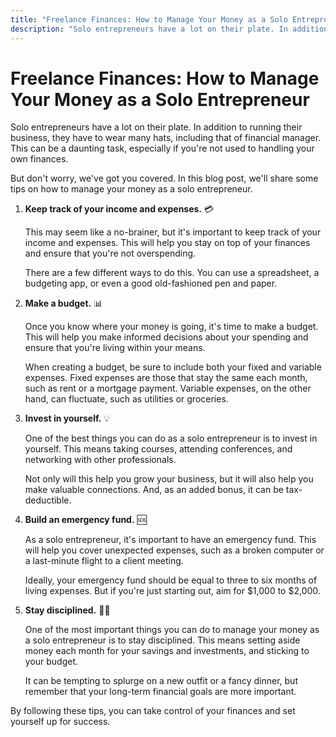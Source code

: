 ```yaml
---
title: "Freelance Finances: How to Manage Your Money as a Solo Entrepreneur 💰💸"
description: "Solo entrepreneurs have a lot on their plate. In addition to running their business, they have to wear many hats, including that of financial manager. This can be a daunting task, especially if you're not used to handling your own finances."
---
```


# Freelance Finances: How to Manage Your Money as a Solo Entrepreneur

Solo entrepreneurs have a lot on their plate. In addition to running their business, they have to wear many hats, including that of financial manager. This can be a daunting task, especially if you're not used to handling your own finances.

But don't worry, we've got you covered. In this blog post, we'll share some tips on how to manage your money as a solo entrepreneur.

1. **Keep track of your income and expenses.** 💳

   This may seem like a no-brainer, but it's important to keep track of your income and expenses. This will help you stay on top of your finances and ensure that you're not overspending.

   There are a few different ways to do this. You can use a spreadsheet, a budgeting app, or even a good old-fashioned pen and paper.

2. **Make a budget.** 📊

   Once you know where your money is going, it's time to make a budget. This will help you make informed decisions about your spending and ensure that you're living within your means.

   When creating a budget, be sure to include both your fixed and variable expenses. Fixed expenses are those that stay the same each month, such as rent or a mortgage payment. Variable expenses, on the other hand, can fluctuate, such as utilities or groceries.

3. **Invest in yourself.** 💡

   One of the best things you can do as a solo entrepreneur is to invest in yourself. This means taking courses, attending conferences, and networking with other professionals.

   Not only will this help you grow your business, but it will also help you make valuable connections. And, as an added bonus, it can be tax-deductible.

4. **Build an emergency fund.** 🆘

   As a solo entrepreneur, it's important to have an emergency fund. This will help you cover unexpected expenses, such as a broken computer or a last-minute flight to a client meeting.

   Ideally, your emergency fund should be equal to three to six months of living expenses. But if you're just starting out, aim for $1,000 to $2,000.

5. **Stay disciplined.** 🚫💸

   One of the most important things you can do to manage your money as a solo entrepreneur is to stay disciplined. This means setting aside money each month for your savings and investments, and sticking to your budget.

   It can be tempting to splurge on a new outfit or a fancy dinner, but remember that your long-term financial goals are more important.

By following these tips, you can take control of your finances and set yourself up for success.
